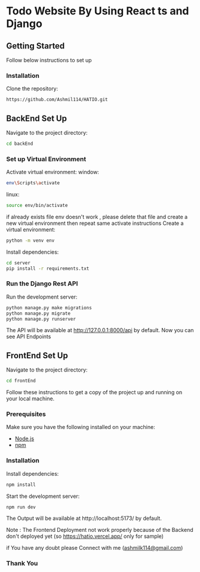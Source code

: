 
# Todo Website By Using React ts and Django

## Getting Started

Follow below instructions to set up 



### Installation
Clone the repository:
```bash
https://github.com/Ashmil114/HATIO.git
```

## BackEnd Set Up
Navigate to the project directory:
```bash
cd backEnd
```
### Set up Virtual Environment
Activate virtual environment:
window:
```bash
env\Scripts\activate
```
linux:
```bash
source env/bin/activate
``` 
if already exists file env doesn't work , please delete that file and create a new  virtual environment then repeat same activate instructions
Create a virtual environment:
```bash
python -m venv env
```

Install dependencies:

```bash
cd server
pip install -r requirements.txt
```

### Run the Django Rest API
Run the development server:
```bash
python manage.py make migrations
python manage.py migrate
python manage.py runserver
```

The API will be available at http://127.0.0.1:8000/api by default.
Now you can see API Endpoints

## FrontEnd Set Up
Navigate to the project directory:
```bash
cd frontEnd
```
Follow these instructions to get a copy of the project up and running on your local machine.

### Prerequisites

Make sure you have the following installed on your machine:

- [Node.js](https://nodejs.org/)
- [npm](https://www.npmjs.com/)

### Installation

Install dependencies:

```bash
npm install
```
Start the development server:
```bash
npm run dev
```
The Output will be available at http://localhost:5173/ by default.

Note : The Frontend Deployment not work properly because of the Backend don't deployed yet (so https://hatio.vercel.app/ only for sample)

if You have any doubt please Connect with me (ashmilk114@gmail.com)
### Thank You
